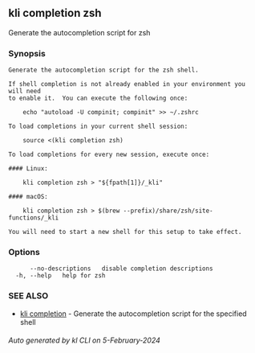 ## kli completion zsh

Generate the autocompletion script for zsh

### Synopsis

```
Generate the autocompletion script for the zsh shell.

If shell completion is not already enabled in your environment you will need
to enable it.  You can execute the following once:

	echo "autoload -U compinit; compinit" >> ~/.zshrc

To load completions in your current shell session:

	source <(kli completion zsh)

To load completions for every new session, execute once:

#### Linux:

	kli completion zsh > "${fpath[1]}/_kli"

#### macOS:

	kli completion zsh > $(brew --prefix)/share/zsh/site-functions/_kli

You will need to start a new shell for this setup to take effect.

```

### Options

```
      --no-descriptions   disable completion descriptions
  -h, --help   help for zsh
```

### SEE ALSO

* [kli completion](kli_completion.md)  - Generate the autocompletion script for the specified shell

###### Auto generated by kl CLI on 5-February-2024
